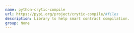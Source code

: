 ```yaml
---
name: python-crytic-compile
url: https://pypi.org/project/crytic-compile/#files
description: Library to help smart contract compilation.
group: None
---
```

